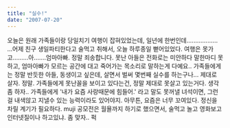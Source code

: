 ```yaml
---
title: "실수!"
date: "2007-07-20"
---
```


오늘은 원래 가족들이랑 당일치기 여행이 잡혀있었는데, 일년에 한번인데.................. ...어제 친구 생일파티한다고 술먹고 취해서, 오늘 하루종일 뻗어있었다. 여행은 못가고.........아.......엄마아빠. 정말 죄송합니다. 못난 아들은 전화로는 미안하다 말한마디 못하고, 엄마아빠가 모르는 공간에 대고 죽어가는 목소리로 말하는게 다예요.. 가족들에게는 정말 반듯한 아들, 동생이고 싶은데, 살면서 벌써 몇번째 실수를 하는구나... 제대로 살자. 정말. 가족들에게 못난꼴을 보이고 있다는건, 정말 제대로 못살고 있는거다. 생각좀 하자.. 가족들에게 '내가 요즘 사랑때문에 힘들어.' 라고 말도 못꺼낼 녀석이면, 그런걸 내색않고 지낼수 있는 능력이라도 있어야지. 아무튼, 요즘은 너무 꼬여있다. 정신을 차릴 계기가 필요하다. muji 공모전은 월욜까지 하기로 했으면서, 술먹고 놀고 영화보고 인터넷질이나 하고있냐. 좀 맞자.. 퍽
